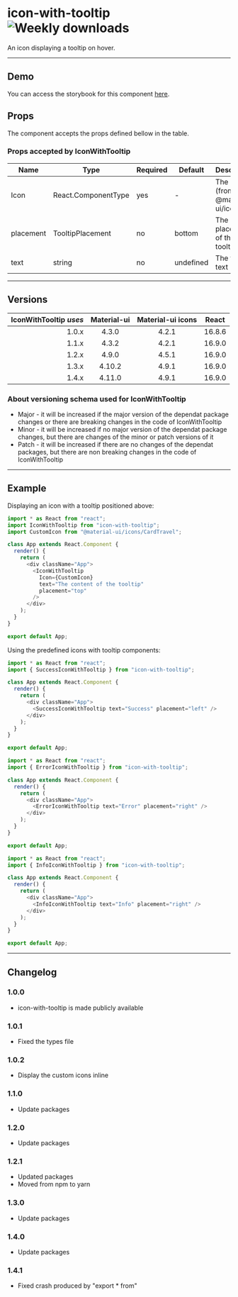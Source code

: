 # icon-with-tooltip ![Weekly downloads](https://img.shields.io/npm/dw/icon-with-tooltip "Weekly downloads")

An icon displaying a tooltip on hover.

---

## Demo

You can access the storybook for this component [here](https://iulian-radu-at.github.io/icon-with-tooltip/).

## Props

The component accepts the props defined bellow in the table.

### Props accepted by IconWithTooltip

| Name      | Type                              | Required | Default   | Description                        |
| --------- | --------------------------------- | -------- | --------- | ---------------------------------- |
| Icon      | React.ComponentType<SvgIconProps> | yes      | -         | The icon (from @material-ui/icons) |
| placement | TooltipPlacement                  | no       | bottom    | The placement of the tooltip text  |
| text      | string                            | no       | undefined | The tooltip text                   |

---

## Versions

| IconWithTooltip _uses_ | Material-ui | Material-ui icons | React  |
| ---------------------: | :---------: | :---------------: | :----: |
|                  1.0.x |    4.3.0    |       4.2.1       | 16.8.6 |
|                  1.1.x |    4.3.2    |       4.2.1       | 16.9.0 |
|                  1.2.x |    4.9.0    |       4.5.1       | 16.9.0 |
|                  1.3.x |   4.10.2    |       4.9.1       | 16.9.0 |
|                  1.4.x |   4.11.0    |       4.9.1       | 16.9.0 |

### About versioning schema used for IconWithTooltip

- Major - it will be increased if the major version of the dependat package changes or there are breaking changes in the code of IconWithTooltip
- Minor - it will be increased if no major version of the dependat package changes, but there are changes of the minor or patch versions of it
- Patch - it will be increased if there are no changes of the dependat packages, but there are non breaking changes in the code of IconWithTooltip

---

## Example

Displaying an icon with a tooltip positioned above:

```js
import * as React from "react";
import IconWithTooltip from "icon-with-tooltip";
import CustomIcon from "@material-ui/icons/CardTravel";

class App extends React.Component {
  render() {
    return (
      <div className="App">
        <IconWithTooltip
          Icon={CustomIcon}
          text="The content of the tooltip"
          placement="top"
        />
      </div>
    );
  }
}

export default App;
```

Using the predefined icons with tooltip components:

```js
import * as React from "react";
import { SuccessIconWithTooltip } from "icon-with-tooltip";

class App extends React.Component {
  render() {
    return (
      <div className="App">
        <SuccessIconWithTooltip text="Success" placement="left" />
      </div>
    );
  }
}

export default App;
```

```js
import * as React from "react";
import { ErrorIconWithTooltip } from "icon-with-tooltip";

class App extends React.Component {
  render() {
    return (
      <div className="App">
        <ErrorIconWithTooltip text="Error" placement="right" />
      </div>
    );
  }
}

export default App;
```

```js
import * as React from "react";
import { InfoIconWithTooltip } from "icon-with-tooltip";

class App extends React.Component {
  render() {
    return (
      <div className="App">
        <InfoIconWithTooltip text="Info" placement="right" />
      </div>
    );
  }
}

export default App;
```

---

## Changelog

### 1.0.0

- icon-with-tooltip is made publicly available

### 1.0.1

- Fixed the types file

### 1.0.2

- Display the custom icons inline

### 1.1.0

- Update packages

### 1.2.0

- Update packages

### 1.2.1

- Updated packages
- Moved from npm to yarn

### 1.3.0

- Update packages

### 1.4.0

- Update packages

### 1.4.1

- Fixed crash produced by "export \* from"
